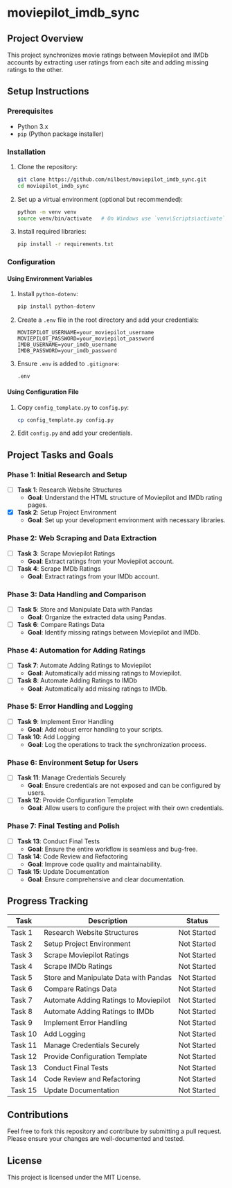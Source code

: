 # moviepilot_imdb_sync

## Project Overview
This project synchronizes movie ratings between Moviepilot and IMDb accounts by extracting user ratings from each site and adding missing ratings to the other.

## Setup Instructions

### Prerequisites
- Python 3.x
- `pip` (Python package installer)

### Installation
1. Clone the repository:
    ```sh
    git clone https://github.com/nilbest/moviepilot_imdb_sync.git
    cd moviepilot_imdb_sync
    ```

2. Set up a virtual environment (optional but recommended):
    ```sh
    python -m venv venv
    source venv/bin/activate   # On Windows use `venv\Scripts\activate`
    ```

3. Install required libraries:
    ```sh
    pip install -r requirements.txt
    ```

### Configuration

#### Using Environment Variables
1. Install `python-dotenv`:
    ```sh
    pip install python-dotenv
    ```

2. Create a `.env` file in the root directory and add your credentials:
    ```env
    MOVIEPILOT_USERNAME=your_moviepilot_username
    MOVIEPILOT_PASSWORD=your_moviepilot_password
    IMDB_USERNAME=your_imdb_username
    IMDB_PASSWORD=your_imdb_password
    ```

3. Ensure `.env` is added to `.gitignore`:
    ```gitignore
    .env
    ```

#### Using Configuration File
1. Copy `config_template.py` to `config.py`:
    ```sh
    cp config_template.py config.py
    ```

2. Edit `config.py` and add your credentials.

## Project Tasks and Goals

### Phase 1: Initial Research and Setup
- [ ] **Task 1**: Research Website Structures
  - **Goal**: Understand the HTML structure of Moviepilot and IMDb rating pages.
- [X] **Task 2**: Setup Project Environment
  - **Goal**: Set up your development environment with necessary libraries.

### Phase 2: Web Scraping and Data Extraction
- [ ] **Task 3**: Scrape Moviepilot Ratings
  - **Goal**: Extract ratings from your Moviepilot account.
- [ ] **Task 4**: Scrape IMDb Ratings
  - **Goal**: Extract ratings from your IMDb account.

### Phase 3: Data Handling and Comparison
- [ ] **Task 5**: Store and Manipulate Data with Pandas
  - **Goal**: Organize the extracted data using Pandas.
- [ ] **Task 6**: Compare Ratings Data
  - **Goal**: Identify missing ratings between Moviepilot and IMDb.

### Phase 4: Automation for Adding Ratings
- [ ] **Task 7**: Automate Adding Ratings to Moviepilot
  - **Goal**: Automatically add missing ratings to Moviepilot.
- [ ] **Task 8**: Automate Adding Ratings to IMDb
  - **Goal**: Automatically add missing ratings to IMDb.

### Phase 5: Error Handling and Logging
- [ ] **Task 9**: Implement Error Handling
  - **Goal**: Add robust error handling to your scripts.
- [ ] **Task 10**: Add Logging
  - **Goal**: Log the operations to track the synchronization process.

### Phase 6: Environment Setup for Users
- [ ] **Task 11**: Manage Credentials Securely
  - **Goal**: Ensure credentials are not exposed and can be configured by users.
- [ ] **Task 12**: Provide Configuration Template
  - **Goal**: Allow users to configure the project with their own credentials.

### Phase 7: Final Testing and Polish
- [ ] **Task 13**: Conduct Final Tests
  - **Goal**: Ensure the entire workflow is seamless and bug-free.
- [ ] **Task 14**: Code Review and Refactoring
  - **Goal**: Improve code quality and maintainability.
- [ ] **Task 15**: Update Documentation
  - **Goal**: Ensure comprehensive and clear documentation.

## Progress Tracking

| Task | Description | Status |
|------|-------------|--------|
| Task 1 | Research Website Structures | Not Started |
| Task 2 | Setup Project Environment | Not Started |
| Task 3 | Scrape Moviepilot Ratings | Not Started |
| Task 4 | Scrape IMDb Ratings | Not Started |
| Task 5 | Store and Manipulate Data with Pandas | Not Started |
| Task 6 | Compare Ratings Data | Not Started |
| Task 7 | Automate Adding Ratings to Moviepilot | Not Started |
| Task 8 | Automate Adding Ratings to IMDb | Not Started |
| Task 9 | Implement Error Handling | Not Started |
| Task 10 | Add Logging | Not Started |
| Task 11 | Manage Credentials Securely | Not Started |
| Task 12 | Provide Configuration Template | Not Started |
| Task 13 | Conduct Final Tests | Not Started |
| Task 14 | Code Review and Refactoring | Not Started |
| Task 15 | Update Documentation | Not Started |

## Contributions
Feel free to fork this repository and contribute by submitting a pull request. Please ensure your changes are well-documented and tested.

## License
This project is licensed under the MIT License.
